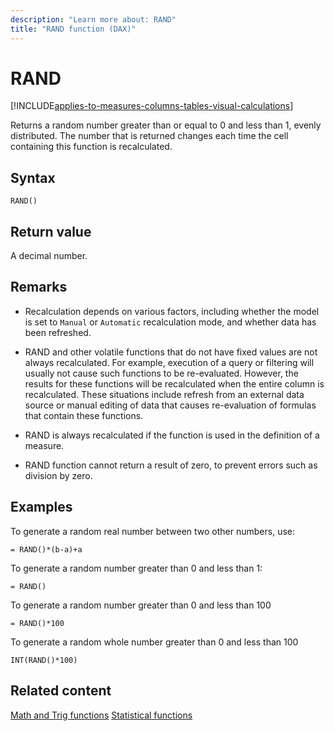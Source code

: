 ```yaml
---
description: "Learn more about: RAND"
title: "RAND function (DAX)"
---
```

# RAND

[!INCLUDE[applies-to-measures-columns-tables-visual-calculations](includes/applies-to-measures-columns-tables-visual-calculations.md)]

Returns a random number greater than or equal to 0 and less than 1, evenly distributed. The number that is returned changes each time the cell containing this function is recalculated.

## Syntax

```dax
RAND()
```

## Return value

A decimal number.

## Remarks

- Recalculation depends on various factors, including whether the model is set to `Manual` or `Automatic` recalculation mode, and whether data has been refreshed.

- RAND and other volatile functions that do not have fixed values are not always recalculated. For example, execution of a query or filtering will usually not cause such functions to be re-evaluated. However, the results for these functions will be recalculated when the entire column is recalculated. These situations include refresh from an external data source or manual editing of data that causes re-evaluation of formulas that contain these functions.

- RAND is always recalculated if the function is used in the definition of a measure.

- RAND function cannot return a result of zero, to prevent errors such as division by zero.

## Examples

To generate a random real number between two other numbers, use:

```dax
= RAND()*(b-a)+a

```

To generate a random number greater than 0 and less than 1:

```dax
= RAND()

```

To generate a random number greater than 0 and less than 100

```dax
= RAND()*100

```

To generate a random whole number greater than 0 and less than 100

```dax
INT(RAND()*100)

```

## Related content

[Math and Trig functions](math-and-trig-functions-dax.md)
[Statistical functions](statistical-functions-dax.md)

